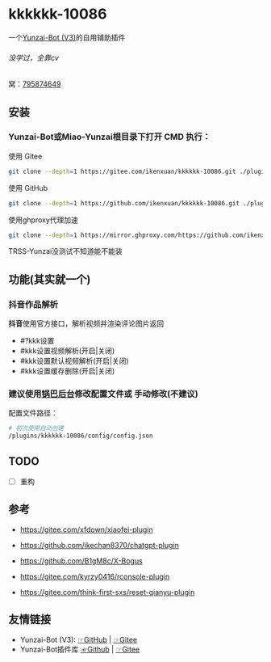 # kkkkkk-10086
一个[Yunzai-Bot (V3)](https://github.com/yoimiya-kokomi/Miao-Yunzai)的自用辅助插件
###### 没学过，全靠cv
窝：[795874649](http://qm.qq.com/cgi-bin/qm/qr?_wv=1027&k=S8y6baEcSkO6TEO5kEdfgmJhz79Oxdw5&authKey=ficWQytHGz3KIv5i0HpGbEeMBpABBXfjEMYRzo3ZwMV%2B0Y5mq8cC0Yxbczfa904H&noverify=0&group_code=795874649)
## 安装
### Yunzai-Bot或Miao-Yunzai根目录下打开 CMD 执行：
使用 Gitee
```sh
git clone --depth=1 https://gitee.com/ikenxuan/kkkkkk-10086.git ./plugins/kkkkkk-10086/
```
使用 GitHub
```sh
git clone --depth=1 https://github.com/ikenxuan/kkkkkk-10086.git ./plugins/kkkkkk-10086/
```
使用ghproxy代理加速
```sh
git clone --depth=1 https://mirror.ghproxy.com/https://github.com/ikenxuan/kkkkkk-10086.git ./plugins/kkkkkk-10086/
```
TRSS-Yunzai没测试不知道能不能装
## 功能(其实就一个)

### 抖音作品解析

**抖音**使用官方接口，解析视频并渲染评论图片返回

- #?kkk设置
- #kkk设置视频解析(开启|关闭)
- #kkk设置默认视频解析(开启|关闭)
- #kkk设置缓存删除(开启|关闭)

### 建议使用[锅巴后台](https://gitee.com/guoba-yunzai/guoba-plugin)修改配置文件或 手动修改(不建议)

配置文件路径：
```sh
# 初次使用自动创建
/plugins/kkkkkk-10086/config/config.json
```

## TODO
- [ ] 重构

## 参考

- https://gitee.com/xfdown/xiaofei-plugin

- https://github.com/ikechan8370/chatgpt-plugin

- https://github.com/B1gM8c/X-Bogus

- https://gitee.com/kyrzy0416/rconsole-plugin

- https://gitee.com/think-first-sxs/reset-qianyu-plugin

## 友情链接

* Yunzai-Bot (V3): [☞GitHub](https://github.com/yoimiya-kokomi/Miao-Yunzai) | [☞Gitee](https://gitee.com/yoimiya-kokomi/Miao-Yunzai)
* Yunzai-Bot插件库 [☞Github](https://github.com/yhArcadia/Yunzai-Bot-plugins-index) | [☞Gitee](https://gitee.com/yhArcadia/Yunzai-Bot-plugins-index)
